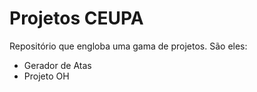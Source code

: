 # Projetos CEUPA

Repositório que engloba uma gama de projetos. São eles:
* Gerador de Atas
* Projeto OH
